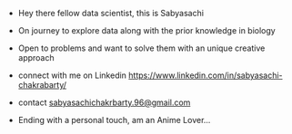 - Hey there fellow data scientist, this is Sabyasachi 
- On journey to explore data along with the prior knowledge in biology
- Open to problems and want to solve them with an unique creative approach 

- connect with me on Linkedin https://www.linkedin.com/in/sabyasachi-chakrabarty/
- contact sabyasachichakrbarty.96@gmail.com

- Ending with a personal touch, am an Anime Lover...
